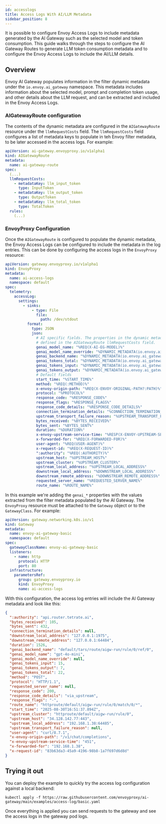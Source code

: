 ```yaml
---
id: accesslogs
title: Access Logs With AI/LLM Metadata
sidebar_position: 8
---
```


It is possible to configure Envoy Access Logs to include metadata generated by the AI Gateway such as
the selected model and token consumption.  This guide walks through the steps to configure the AI Gateway
Routes to generate LLM token consumption metadata and to configure the Envoy Access Logs to include the AI/LLM details.

## Overview

Envoy AI Gateway populates information in the filter dynamic metadata under the `io.envoy.ai_gateway` namespace.
This metadata includes information about the selected model, prompt and completion token usage, and other
details about the LLM request, and can be extracted and included in the Envoy Access Logs.

### AIGatewayRoute configuration

The contents of the dynamic metadata are configured in the `AIGatewayRoute` resource under the `llmRequestCosts`
field. The `llmRequestCosts` field configures a list of metadata keys to populate in teh Envoy filter metadata, to
be later accessed in the access logs. For example:

```yaml
apiVersion: ai-gateway.envoyproxy.io/v1alpha1
kind: AIGatewayRoute
metadata:
  name: ai-gateway-route
spec:
  (...)
  llmRequestCosts:
    - metadataKey: llm_input_token
      type: InputToken
    - metadataKey: llm_output_token
      type: OutputToken
    - metadataKey: llm_total_token
      type: TotalToken
  rules:
    (...)
```

### EnvoyProxy Configuration

Once the `AIGatewayRoute` is configured to populate the dynamic metadata, the Envoy Access Logs can be configured
to include the metadata in the log entries. This can be done by configuring the access logs in the `EnvoyProxy`
resource:

```yaml
apiVersion: gateway.envoyproxy.io/v1alpha1
kind: EnvoyProxy
metadata:
  name: ai-access-logs
  namespace: default
spec:
  telemetry:
    accessLog:
      settings:
        - sinks:
            - type: File
              file:
                path: /dev/stdout
          format:
            type: JSON
            json:
              # AI specific fields. The properties in the dynamic metadata expressions must match the ones
              # defined in the AIGatewayRoute llmRequestCosts field.
              genai_model_name: "%REQ(X-AI-EG-MODEL)%"
              genai_model_name_override: "%DYNAMIC_METADATA(io.envoy.ai_gateway:model_name_override)%"
              genai_backend_name: "%DYNAMIC_METADATA(io.envoy.ai_gateway:backend_name)%"
              genai_tokens_total: "%DYNAMIC_METADATA(io.envoy.ai_gateway:llm_total_token)%"
              genai_tokens_input: "%DYNAMIC_METADATA(io.envoy.ai_gateway:llm_input_token)%"
              genai_tokens_output: "%DYNAMIC_METADATA(io.envoy.ai_gateway:llm_output_token)%"
              # Default fields
              start_time: "%START_TIME%"
              method: "%REQ(:METHOD)%"
              x-envoy-origin-path: "%REQ(X-ENVOY-ORIGINAL-PATH?:PATH)%"
              protocol: "%PROTOCOL%"
              response_code: "%RESPONSE_CODE%"
              response_flags: "%RESPONSE_FLAGS%"
              response_code_details: "%RESPONSE_CODE_DETAILS%"
              connection_termination_details: "%CONNECTION_TERMINATION_DETAILS%"
              upstream_transport_failure_reason: "%UPSTREAM_TRANSPORT_FAILURE_REASON%"
              bytes_received: "%BYTES_RECEIVED%"
              bytes_sent: "%BYTES_SENT%"
              duration: "%DURATION%"
              x-envoy-upstream-service-time: "%RESP(X-ENVOY-UPSTREAM-SERVICE-TIME)%"
              x-forwarded-for: "%REQ(X-FORWARDED-FOR)%"
              user-agent: "%REQ(USER-AGENT)%"
              x-request-id: "%REQ(X-REQUEST-ID)%"
              ":authority": "%REQ(:AUTHORITY)%"
              upstream_host: "%UPSTREAM_HOST%"
              upstream_cluster: "%UPSTREAM_CLUSTER%"
              upstream_local_address: "%UPSTREAM_LOCAL_ADDRESS%"
              downstream_local_address: "%DOWNSTREAM_LOCAL_ADDRESS%"
              downstream_remote_address: "%DOWNSTREAM_REMOTE_ADDRESS%"
              requested_server_name: "%REQUESTED_SERVER_NAME%"
              route_name: "%ROUTE_NAME%"
```

In this example we're adding the `genai_*` properties with the values extracted from the filter metadata populated
by the AI Gateway. The `EnvoyProxy` resource must be attached to the `Gateway` object or to the `GatewayClass`. For
example:

```yaml
apiVersion: gateway.networking.k8s.io/v1
kind: Gateway
metadata:
  name: envoy-ai-gateway-basic
  namespace: default
spec:
  gatewayClassName: envoy-ai-gateway-basic
  listeners:
    - name: http
      protocol: HTTP
      port: 80
  infrastructure:
    parametersRef:
      group: gateway.envoyproxy.io
      kind: EnvoyProxy
      name: ai-access-logs
```

With this configuration, the access log entries will include the AI Gateway metadata and look like this:

```json
{
  ":authority": "api.router.tetrate.ai",
  "bytes_received": 105,
  "bytes_sent": 432,
  "connection_termination_details": null,
  "downstream_local_address": "127.0.0.1:1975",
  "downstream_remote_address": "127.0.0.1:64484",
  "duration": 1526,
  "genai_backend_name": "default/tars/route/aigw-run/rule/0/ref/0",
  "genai_model_name": "gpt-4o-mini",
  "genai_model_name_override": null,
  "genai_tokens_input": 15,
  "genai_tokens_output": 7,
  "genai_tokens_total": 22,
  "method": "POST",
  "protocol": "HTTP/1.1",
  "requested_server_name": null,
  "response_code": 200,
  "response_code_details": "via_upstream",
  "response_flags": "-",
  "route_name": "httproute/default/aigw-run/rule/0/match/0/*",
  "start_time": "2025-08-30T16:51:37.894Z",
  "upstream_cluster": "httproute/default/aigw-run/rule/0",
  "upstream_host": "34.128.142.77:443",
  "upstream_local_address": "192.168.1.38:64485",
  "upstream_transport_failure_reason": null,
  "user-agent": "curl/8.7.1",
  "x-envoy-origin-path": "/v1/chat/completions",
  "x-envoy-upstream-service-time": "451",
  "x-forwarded-for": "192.168.1.38",
  "x-request-id": "83b63da3-45a9-4196-98b8-1a7f697d6d8d"
}
```

## Trying it out

You can deploy the example to quickly try the access log configuration against a local backend:

```shell
kubectl apply -f https://raw.githubusercontent.com/envoyproxy/ai-gateway/main/examples/access-log/basic.yaml
```

Once everything is applied you can send requests to the gateway and see the access logs in the gateway pod logs.
